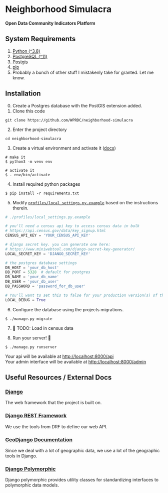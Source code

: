 # Neighborhood Simulacra
**Open Data Community Indicators Platform**

## System Requirements
1. [Python (^3.8)](https://www.python.org/downloads/)
2. [PostgreSQL (^11)](https://www.postgresql.org/download/) 
3. [Postgis](https://postgis.net/install/)
4. [pip](https://pypi.org/project/pip/)
5. Probably a bunch of other stuff I mistakenly take for granted. Let me know.


## Installation
0. Create a Postgres database with the PostGIS extension added.
1. Clone this code
```shell
git clone https://github.com/WPRDC/neighborhood-simulacra
```
2. Enter the project directory
```shell
cd neighborhood-simulacra
 ```
3. Create a virtual environment and activate it ([docs](https://docs.python.org/3.9/tutorial/venv.html))
```shell
# make it
$ python3 -m venv env

# activate it
$ . env/bin/activate
```

4. Install required python packages
```shell
$ pip install -r requirements.txt
```

5. Modify [`profiles/local_settings.py.example`](profiles/local_settings.py.example) based on the instructions therein.
```python
# ./profiles/local_settings.py.example

# you'll need a census api key to access census data in bulk
# https://api.census.gov/data/key_signup.html
CENSUS_API_KEY = 'YOUR_CENSUS_API_KEY'

# django secret key. you can generate one here:
# https://www.miniwebtool.com/django-secret-key-generator/
LOCAL_SECRET_KEY = 'DJANGO_SECRET_KEY'

# the postgres database settings
DB_HOST = 'your_db_host'
DB_PORT = 5328  # default for postgres
DB_NAME = 'your_db_name'
DB_USER = 'your_db_user'
DB_PASSWORD = 'password_for_db_user'

# You'll want to set this to false for your production version(s) of this file
LOCAL_DEBUG = True
```

6. Configure the database using the projects migrations.
```shell
$ ./manage.py migrate
```

7. :construction: TODO: Load in census data

8. Run your server! :rocket:
```shell
$ ./manage.py runserver
```

Your api will be available at [http://localhost:8000/api](http://localhost:8000/api)  
Your admin interface will be available at [http://localhost:8000/admin](http://localhost:8000/admin)

## Useful Resources / External Docs
### [Django](https://www.djangoproject.com/)
The web framework that the project is built on.

### [Django REST Framework](https://www.django-rest-framework.org/)  
We use the tools from DRF to define our web API.

### [GeoDjango Documentation](https://docs.djangoproject.com/en/3.2/ref/contrib/gis/) 
Since we deal with a lot of geographic data, we use a lot of the geographic tools in Django.

### [Django Polymorphic](https://django-polymorphic.readthedocs.io/en/stable/)
Django polymorphic provides utility classes for standardizing interfaces to polymorphic data models.